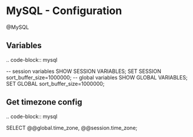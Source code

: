 # MySQL - Configuration
@MySQL

Variables
---------

.. code-block:: mysql

  -- session variables
  SHOW SESSION VARIABLES;
  SET SESSION sort_buffer_size=1000000;
  -- global variables
  SHOW GLOBAL VARIABLES;
  SET GLOBAL sort_buffer_size=1000000;


Get timezone config
-------------------

.. code-block:: mysql
 
 SELECT @@global.time_zone, @@session.time_zone;

